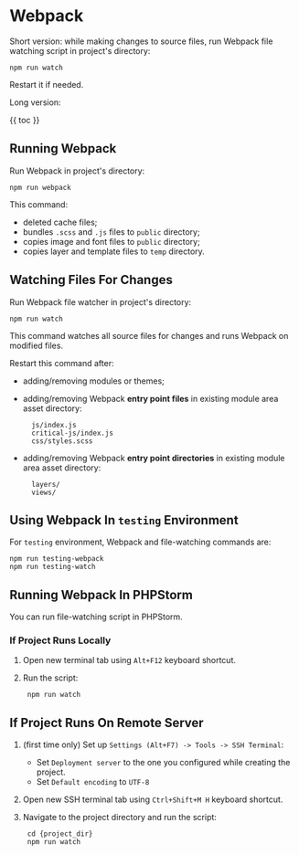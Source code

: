 # Webpack

Short version: while making changes to source files, run Webpack file watching script in project's directory:

    npm run watch

Restart it if needed.

Long version:  
 
{{ toc }}

## Running Webpack

Run Webpack in project's directory:

    npm run webpack

This command:

* deleted cache files;
* bundles `.scss` and `.js` files to `public` directory;
* copies image and font files to `public` directory;
* copies layer and template files to `temp` directory.

## Watching Files For Changes

Run Webpack file watcher in project's directory:

    npm run watch
    
This command watches all source files for changes and runs Webpack on modified files.

Restart this command after: 

* adding/removing modules or themes;

* adding/removing Webpack **entry point files** in existing module area asset directory:

        js/index.js
        critical-js/index.js
        css/styles.scss

* adding/removing Webpack **entry point directories** in existing module area asset directory:
        
        layers/
        views/

## Using Webpack In `testing` Environment

For `testing` environment, Webpack and file-watching commands are:

    npm run testing-webpack
    npm run testing-watch
    
## Running Webpack In PHPStorm

You can run file-watching script in PHPStorm. 

### If Project Runs Locally

1. Open new terminal tab using `Alt+F12` keyboard shortcut.

2. Run the script:

        npm run watch
        
## If Project Runs On Remote Server

1. (first time only) Set up `Settings (Alt+F7) -> Tools -> SSH Terminal`:

    * Set `Deployment server` to the one you configured while creating the project.
    * Set `Default encoding` to `UTF-8`
    
2. Open new SSH terminal tab using `Ctrl+Shift+M H` keyboard shortcut.

3. Navigate to the project directory and run the script:

        cd {project_dir}
        npm run watch
                     